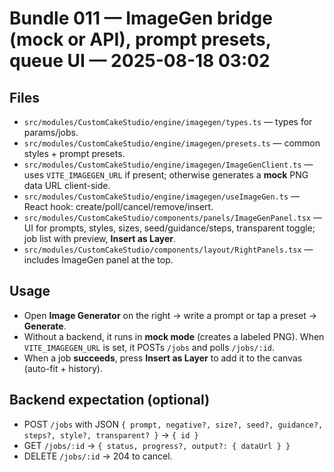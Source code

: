 # Bundle 011 — ImageGen bridge (mock or API), prompt presets, queue UI — 2025-08-18 03:02

## Files
- `src/modules/CustomCakeStudio/engine/imagegen/types.ts` — types for params/jobs.
- `src/modules/CustomCakeStudio/engine/imagegen/presets.ts` — common styles + prompt presets.
- `src/modules/CustomCakeStudio/engine/imagegen/ImageGenClient.ts` — uses `VITE_IMAGEGEN_URL` if present; otherwise generates a **mock** PNG data URL client-side.
- `src/modules/CustomCakeStudio/engine/imagegen/useImageGen.ts` — React hook: create/poll/cancel/remove/insert.
- `src/modules/CustomCakeStudio/components/panels/ImageGenPanel.tsx` — UI for prompts, styles, sizes, seed/guidance/steps, transparent toggle; job list with preview, **Insert as Layer**.
- `src/modules/CustomCakeStudio/components/layout/RightPanels.tsx` — includes ImageGen panel at the top.

## Usage
- Open **Image Generator** on the right → write a prompt or tap a preset → **Generate**.  
- Without a backend, it runs in **mock mode** (creates a labeled PNG). When `VITE_IMAGEGEN_URL` is set, it POSTs `/jobs` and polls `/jobs/:id`.  
- When a job **succeeds**, press **Insert as Layer** to add it to the canvas (auto-fit + history).

## Backend expectation (optional)
- POST `/jobs` with JSON `{ prompt, negative?, size?, seed?, guidance?, steps?, style?, transparent? }` → `{ id }`
- GET `/jobs/:id` → `{ status, progress?, output?: { dataUrl } }`
- DELETE `/jobs/:id` → 204 to cancel.
